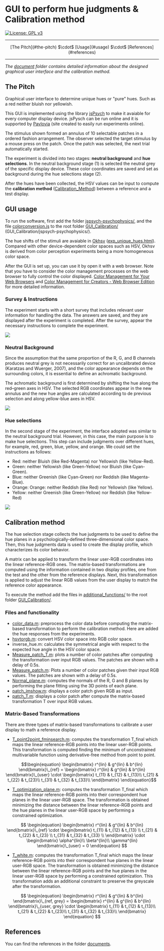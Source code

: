 <p align="justify">

# GUI to perform hue judgments & Calibration method

[![License: GPL v3](https://img.shields.io/badge/License-GPLv3-blue.svg)](https://www.gnu.org/licenses/gpl-3.0)

<hr>

<p align="center">[The Pitch](#the-pitch) $\cdot$ [Usage](#usage) $\cdot$ [References](#references)</p>

<hr>

<em>The [document](./documents/) folder contains detailed information about the designed graphical user interface and the calibration method.</em>

## The Pitch

Graphical user interface to determine unique hues or "pure" hues. Such as a red neither bluish nor yellowish.  

This GUI is implemented using the library [jsPsych](https://www.jspsych.org/7.3/) to make it avaiable for every computer display device. jsPysch can be run online and it is supported by [Pavlovia](https://pavlovia.org/#main) (site created to easily run experiments online).

The stimulus shown formed an annulus of 10 selectable patches in a ordered fashion arrangement. The observer selected the target stimulus by a mouse press on the patch. Once the patch was selected, the next trial automatically started.

The experiment is divided into two stages: **neutral background** and **hue selections**. In the neutral background stage (1) is selected the neutral grey of the specific display device. These color coordinates are saved and set as background during the hue selections stage (2). 

After the hues have been collected, the HSV values can be input to compute the **calibration method** ([Calibration_Method](./Calibration_Method/)) between a reference and a test display. 

## GUI usage

To run the software, first add the folder [jspsych-psychophysics/](https://github.com/kurokida/jspsych-psychophysics), and the file [colorconversion.js](https://bottosson.github.io/posts/colorpicker/) to the root folder [GUI_Calibration/](../GUI_Calibration/) (GUI_Calibration/jspsych-psychophysics/). 

The hue shifts of the stimuli are avaiable in [Okhsv](https://bottosson.github.io/posts/colorpicker/) ([exp_unique_hues.html](./Hue_Judgments/exp_unique_hues.html)). Compared with other device-dependent color spaces such as HSV, Okhsv is derived from color perception experiments being a more homogeneous color space.

After the GUI is set up, you can use it by open it with a web browser. Note that you have to consider the color management processes on the web browser to fully control the color displayed. [Color Management for Your Web Browsers](https://www.benq.com/en-us/knowledge-center/knowledge/web-browsers-color-management.html) and [Color Management for Creators - Web Browser Edition](https://www.eizoglobal.com/library/management/web-color-management/) for more detailed information. 

### Survey & Instructions

The experiment starts with a short survey that includes relevant user information for handling the data. The answers are saved, and they are displayed after the experiment is completed. After the survey, appear the necessary instructions to complete the experiment.

![](./examples/instructions.gif)

### Neutral Background

Since the assumption that the same proportion of the R, G, and B channels produces neutral grey is not necessarily correct for an uncalibrated device (Karatzas and Wuerger, 2007), and the color appearance depends on the surrounding colors, it is essential to define an achromatic background.

The achromatic background is first determined by shifting the hue along the red–green axes in HSV. The selected RGB coordinates appear in the new annulus and the new hue angles are calculated according to de previous selection and along yellow-blue axes in HSV. 

![](./examples/neutral.gif)

### Hue selections

In the second stage of the experiment, the interface adopted was similar to the neutral background trial. However, in this case, the main purpose is to make hue selections. This step can include judgments over different hues, for example, red, green, blue, yellow, and orange. We could set the instructions as follows:

* Red: neither Bluish (like Red-Magenta) nor Yellowish (like Yellow-Red).
* Green: neither Yellowish (like Green-Yellow) nor Bluish (like Cyan-Green).
* Blue: neither Greenish (like Cyan-Green) nor Reddish (like Magenta-Blue).
* Orange: Orange: neither Reddish (like Red) nor Yellowish (like Yellow).
* Yellow: neither Greenish (like Green-Yellow) nor Reddish (like Yellow-Red)

![](./examples/hue_selections.gif)

## Calibration method

The hue selection stage collects the hue judgments to be used to define the hue planes in a psychologically-defined three-dimensional color space. Then, this hue judgments data is used to create the display profile, which characterizes its color behavior. 

A matrix can be applied to transform the linear user-RGB coordinates into the linear reference-RGB ones. The matrix-based transformations are computed using the information contained in two display profiles, one from the test and the other from the reference displays. Next, this transformation is applied to adjust the linear RGB values from the user display to match the reference color appearance.

To execute the method add the files in [additional_functions/](./Calibration_Method/additional_functions/) to the root folder [GUI_Calibration/](../GUI_Calibration/). 

### Files and functionality

* [color_data.m](./Calibration_Method/color_data.m): preprocess the color data before computing the matrix-based transformation to perform the calibration method. Here are added the hue responses from the experiments. 
* [hsvtorgb.m](./Calibration_Method/hsvtorgb.m): convert HSV color space into RGB color space. 
* inverse_hue.m: calculates the symmetrical angle with respect to the expected hue angle in the HSV color space.
* [Measure_patch_T.m](./Calibration_Method/Measure_patch_T.m): plots a number of color patches after computing the transformation over input RGB values. The patches are shown with a delay of 0.5s. 
* [Measure_patch.m](./Calibration_Method/Measure_patch.m): Plots a number of color patches given their input RGB values. The patches are shown with a delay of 0.5s. 
* [Normal_plane.m](./Calibration_Method/Normal_plane.m): computes the normals of the R, G and B planes by performing the plane fitting using the 3D points of each plane.
* [patch_imshow.m](./Calibration_Method/patch_imshow.m): displays a color patch given RGB as input. 
* [patch_T.m](./Calibration_Method/patch_T.m): displays a color patch after compute the matrix-based transformation T over input RGB values.

### Matrix-Based Transformations
There are three types of matrix-based transformations to calibrate a user display to math a reference display. 

* [T_point2point_fminsearch.m](./Calibration_Method/T_point2point_fminsearch.m): computes the transformation T_final which maps the linear reference-RGB points into the linear user-RGB points. This transformation is computed finding the minimum of unconstrained multivariable function using derivative-free method from point to point. 

$$\begin{equation}
    \begin{bmatrix}
    r^{lin} & g^{lin} & b^{lin}
    \end{bmatrix}\_{ref}
    =  
    \begin{bmatrix}
    r^{lin} & g^{lin} & b^{lin}
    \end{bmatrix}\_{user}
    \cdot
    \begin{bmatrix}
    t_{11} & t_{12} & t_{13}\\
    t_{21} & t_{22} & t_{23}\\ 
    t_{31} & t_{32} & t_{33}\\ 
    \end{bmatrix}
\end{equation}$$

* [T_optimization_plane.m](./Calibration_Method/T_optimization_plane.m): computes the transformation T_final which maps the linear reference-RGB points into their correspondent hue planes in the linear user-RGB space. The transformation is obtained minimizing the distance between the linear reference-RGB points and the hue planes in the linear user-RGB space by performing a constrained optimization. 
  
$$
\begin{equation}
    \begin{bmatrix}
    r^{lin} & g^{lin} & b^{lin}
    \end{bmatrix}\_{ref}
    \cdot
    \begin{bmatrix}
    t_{11} & t_{12} & t_{13} \\
    t_{21} & t_{22} & t_{23} \\
    t_{31} & t_{32} & t_{33} \\ 
    \end{bmatrix} 
    \cdot 
    \begin{bmatrix}
    \alpha^{lin}\\
    \beta^{lin}\\
    \gamma^{lin}
    \end{bmatrix}\_{user} = 0
\end{equation}
$$

* [T_white.m](./Calibration_Method/T_white.m): computes the transformation T_final which maps the linear reference-RGB points into their correspondent hue planes in the linear user-RGB space. The transformation is obtained minimizing the distance between the linear reference-RGB points and the hue planes in the linear user-RGB space by performing a constrained optimization. This transformation adds an additional constraint to preserve the greyscale after the transformation. 

$$
\begin{equation}
    \begin{bmatrix}
    r^{lin} & g^{lin} & b^{lin}
    \end{bmatrix}\_{ref, grey} =  
    \begin{bmatrix}
    r^{lin} & g^{lin} & b^{lin}
    \end{bmatrix}\_{user, grey} \cdot
    \begin{bmatrix}
    t_{11} & t_{12} & t_{13}\\
    t_{21} & t_{22} & t_{23}\\ 
    t_{31} & t_{32} & t_{33}\\ 
    \end{bmatrix}
\end{equation}
$$

## References

You can find the references in the folder [documents](./documents/).

</p>






